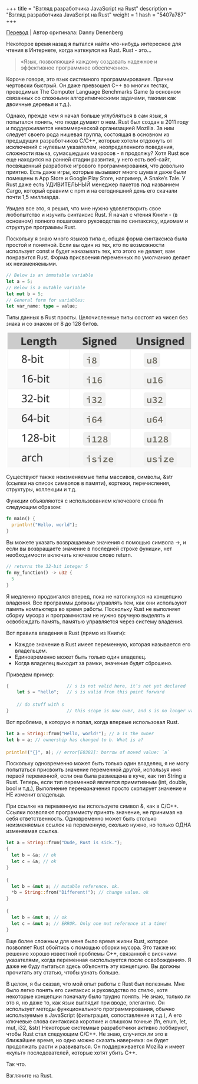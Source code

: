 +++
title = "Взгляд разработчика JavaScript на Rust"
description = "Взгляд разработчика JavaScript на Rust"
weight = 1
hash = "5407a787"
+++

[Перевод](https://medium.com/swlh/a-javascript-developers-view-of-rust-e702c11262c6) | Автор оригинала: Danny Denenberg

Некоторое время назад я пытался найти что-нибудь интересное для чтения в Интернете, когда наткнулся на Rust. Rust - это…
  
> «Язык, позволяющий каждому создавать надежное и эффективное программное обеспечение».

Короче говоря, это язык системного программирования. Причем чертовски быстрый. Он даже превзошел C++ во многих тестах, проводимых The Computer Language Benchmarks Game (в основном связанных со сложными алгоритмическими задачами, такими как двоичные деревья и т.д.).

Однако, прежде чем я начал больше углубляться в сам язык, я попытался понять, что люди думают о нем. Rust был создан в 2011 году и поддерживается некоммерческой организацией Mozilla. За ним следует своего рода нишевая группа, состоящая в основном из предыдущих разработчиков C/C++, которые хотели отдохнуть от исключений с нулевым указателем, неопределенного поведения, сложности языка, сумасшедших макросов - я продолжу? Хотя Rust все еще находится на ранней стадии развития, у него есть веб-сайт, посвященный разработке игрового программирования, что довольно приятно. Есть даже игры, которые вызывают много шума и даже были помещены в App Store и Google Play Store, например, A Snake’s Tale. У Rust даже есть УДИВИТЕЛЬНЫЙ менеджер пакетов под названием Cargo, который сравним с npm и на сегодняшний день его скачали почти 1,5 миллиарда.

Увидев все это, я решил, что мне нужно удовлетворить свое любопытство и изучить синтаксис Rust. Я начал с чтения Книги - (в основном) полного пошагового руководства по синтаксису, идиомам и структуре программы Rust.

Поскольку я знаю много языков типа c, общая форма синтаксиса была простой и понятной. Если вы один из тех, кто по возможности использует const и будет наказывать тех, кто этого не делает, вам понравится Rust. Форма присвоения переменных по умолчанию делает их неизменяемыми. 

```rust
// Below is an immutable variable
let a = 5;
// Below is a mutable variable
let mut b = 5;
// General form for variables:
let var_name: type = value;
```

Типы данных в Rust просты. Целочисленные типы состоят из чисел без знака и со знаком от 8 до 128 битов.

![Целые числа](/imgs/posts/5407a787_01.png)

Существуют также неизменяемые типы массивов, символы, &str (ссылки на список символов в памяти), кортежи, перечисления, структуры, коллекции и т.д.

Функции объявляются с использованием ключевого слова fn следующим образом: 

```rust
fn main() {
  println!("Hello, world");
}
```

Вы можете указать возвращаемые значения с помощью символа ->, и если вы возвращаете значение в последней строке функции, нет необходимости включать ключевое слово return. 

```rust
// returns the 32-bit integer 5
fn my_function() -> u32 {
  5
}
```

Я медленно продвигался вперед, пока не натолкнулся на концепцию владения. Все программы должны управлять тем, как они используют память компьютера во время работы. Поскольку Rust не выполняет сборку мусора и программистам не нужно вручную выделять и освобождать память, памятью управляется через систему владения.

Вот правила владения в Rust (прямо из Книги):

- Каждое значение в Rust имеет переменную, которая называется его владельцем.
- Единовременно может быть только один владелец.
- Когда владелец выходит за рамки, значение будет сброшено.

Приведем пример: 

```rust
{                      // s is not valid here, it’s not yet declared
    let s = "hello";   // s is valid from this point forward

    // do stuff with s
}                      // this scope is now over, and s is no longer valid
```

Вот проблема, в которую я попал, когда впервые использовал Rust. 

```rust
let a = String::from("Hello, world!"); // a is the owner
let b = a; // ownership has changed to b. What is a?

println!("{}", a); // error[E0382]: borrow of moved value: `a`
```

Поскольку одновременно может быть только один владелец, я не могу попытаться присвоить значение переменной другой, используя имя первой переменной, если она была размещена в куче, как тип String в Rust. Теперь, если тип переменной является примитивным (int, double, bool и т.д.), Выполнение переназначения просто скопирует значение и НЕ изменит владельца.

При ссылке на переменную вы используете символ &, как в C/C++. Ссылки позволяют программисту принять значение, не принимая на себя ответственность. Одновременно может быть столько неизменяемых ссылок на переменную, сколько нужно, но только ОДНА изменяемая ссылка. 

```rust
let a = String::from("Dude, Rust is sick.");
{
  let b = &a; // ok
  let c = &a; // ok
}

{
  let b = &mut a; // mutable reference. ok.
  *b = String::from("Different!"); // change value. ok
}

{
  let b = &mut a; // ok
  let c = &mut a; // ERROR. Only one mut reference at a time!
}
```

Еще более сложным для меня было время жизни Rust, которое позволяет Rust обойтись с помощью сборки мусора. Это также их решение хорошо известной проблемы C++, связанной с висячими указателями, когда переменная «используется после освобождения». Я даже не буду пытаться здесь объяснять эту концепцию. Вы должны прочитать эту статью, чтобы узнать больше.

В целом, я бы сказал, что мой опыт работы с Rust был полезным. Мне было легко понять его синтаксис и руководство по стилю, хотя некоторые концепции поначалу было трудно понять. Не знаю, только ли это я, но даже то, как язык выглядит при вводе, элегантно. Он использует методы функционального программирования, обычно используемые в JavaScript (фильтрация, сопоставление и т.д.), А его ключевые слова синтаксиса короткие и слишком точные (fn, enum, let, mut, i32, &str)
Некоторые системные разработчики активно лоббируют, чтобы Rust стал следующим C/C++. Не знаю, случится ли это в ближайшее время, но одно можно сказать наверняка: он будет продолжать расти и развиваться. Он поддерживается Mozilla и имеет «культ» последователей, которые хотят убить C++.

Так что.

Взгляните на Rust. 
